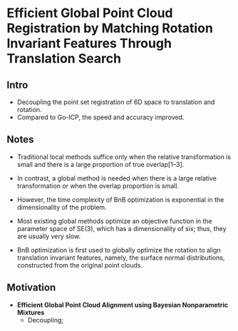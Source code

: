 # Efficient Global Point Cloud Registration by Matching Rotation Invariant Features Through Translation Search

## Intro

- Decoupling the point set registration of 6D space to translation and rotation.
- Compared to Go-ICP, the speed and accuracy improved.

## Notes

- Traditional local methods suffice only when the relative transformation is small and there is a large proportion of true overlap[1–3].
- In contrast, a global method is needed when there is a large relative transformation or when the overlap proportion is small.
- However, the time complexity of BnB optimization is exponential in the dimensionality of the problem.
- Most existing global methods optimize an objective function in the parameter space of SE(3), which has a dimensionality of six; thus, they are usually very slow.



- BnB optimization is first used to globally optimize the rotation to align translation invariant features, namely, the surface normal distributions, constructed from the original point clouds.

## Motivation

- **Efficient Global Point Cloud Alignment using Bayesian Nonparametric Mixtures**
  - Decoupling;